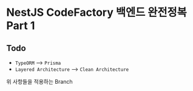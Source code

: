 # NestJS CodeFactory 백엔드 완전정복 Part 1

## Todo
- `TypeORM` --> `Prisma`
- `Layered Architecture` --> `Clean Architecture`

위 사항들을 적용하는 Branch
